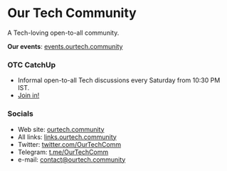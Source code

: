 # Our Tech Community

A Tech-loving open-to-all community.

**Our events**: [events.ourtech.community](https://events.ourtech.community)

### OTC CatchUp

- Informal open-to-all Tech discussions every Saturday from 10:30 PM IST.
- [Join in!](https://catchup.ourtech.community)

### Socials

- Web site: [ourtech.community](https://ourtech.community)
- All links: [links.ourtech.community](https://links.ourtech.community)
- Twitter: [twitter.com/OurTechComm](https://twitter.com/OurTechComm)
- Telegram: [t.me/OurTechComm](https://t.me/OurTechComm)
- e-mail: [contact@ourtech.community](mailto:contact@ourtech.community)
